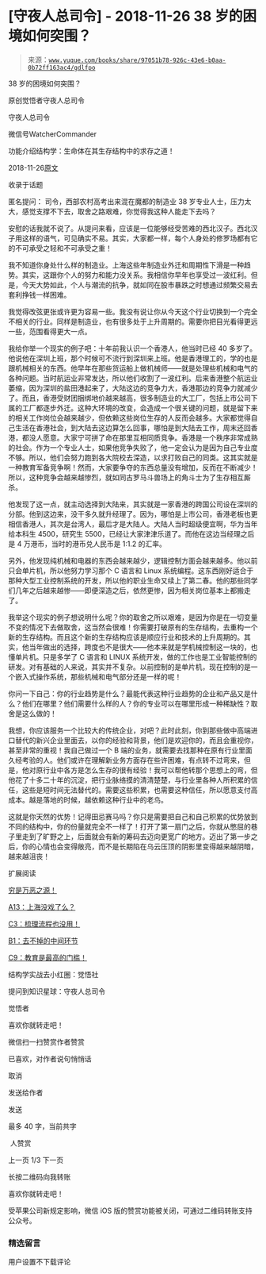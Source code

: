 # [守夜人总司令] - 2018-11-26 38 岁的困境如何突围？

> 来源：[`www.yuque.com/books/share/97051b78-926c-43e6-b0aa-0b72ff163ac4/gdlfpo`](https://www.yuque.com/books/share/97051b78-926c-43e6-b0aa-0b72ff163ac4/gdlfpo)



38 岁的困境如何突围？ 

原创觉悟者守夜人总司令 

守夜人总司令 

微信号WatcherCommander 

功能介绍结构学：生命体在其生存结构中的求存之道！ 

2018-11-26[原文](https://mp.weixin.qq.com/s?__biz=MzAxNDk1NjI2Mw==&mid=2247484074&idx=1&sn=62841c0375c7e288362583525bee7708&chksm=9b8a2122acfda834b714bb9816f1a76faa9f243f0b37f7492fa937cd78297ee880f7846a349f&scene=27#wechat_redirect&cpage=453) 

收录于话题 

匿名提问： 司令，西部农村高考出来混在魔都的制造业 38 岁专业人士，压力太大，感觉支撑不下去，取舍之路艰难，你觉得我这种人能走下去吗？ 

安慰的话我就不说了。从提问来看，应该是一位能够经受苦难的西北汉子。西北汉子用这样的语气，可见确实不易。其实，大家都一样，每个人身处的修罗场都有它的不可承受之轻和不可承受之重！ 

我不知道你身处什么样的制造业。上海这些年制造业外迁和周期性下滑是一种趋势。其实，这跟你个人的努力和能力没关系。我相信你早年也享受过一波红利。但是，今天大势如此，个人与潮流的抗争，就如同在股市暴跌之时想通过频繁交易去套利挣钱一样困难。 

我觉得改弦更张或许更为容易一些。我没有说让你从今天这个行业切换到一个完全不相关的行业。同样是制造业，也有很多处于上升周期的。需要你把目光看得更远一些，范围看得更大一点。 

我给你举一个现实的例子吧：十年前我认识一个香港人，他当时已经 40 多岁了。他说他在深圳上班，那个时候可不流行到深圳来上班。他是香港理工的，学的也是跟机械相关的东西。他早年在那些货运船上做机械师——就是处理些机械和电气的各种问题。当时航运业非常发达，所以他们收割了一波红利。后来香港整个航运业萎缩，因为深圳的盐田港起来了，大陆这边的竞争力大，香港那边的竞争力就减少了。而且，香港受财团捆绑地价越来越高，很多制造业的大工厂，包括上市公司下属的工厂都逐步外迁。这种大环境的改变，会造成一个很关键的问题，就是留下来的相关工作岗位会越来越少，但依赖这些岗位生存的人反而会越多。大家都觉得自己生活在香港社会，到大陆去这边算怎么回事，哪怕是到大陆去工作，周末还回香港，都没人愿意。大家宁可拼了命在那里互相同质竞争。香港是一个秩序非常成熟的社会。作为一个专业人士，如果他竞争失败了，他一定会认为是因为自己专业度不够。所以，他们会努力跑到各大院校去深造，以求打败自己的同类。这其实就是一种教育军备竞争啊！然而，大家要争夺的东西总量没有增加，反而在不断减少！所以，这种竞争会越来越惨烈，就如同古罗马斗兽场上的角斗士为了生存相互厮杀。 

他发现了这一点，就主动选择到大陆来，其实就是一家香港的跨国公司设在深圳的分部。他到这边来，没干多久就升经理了。因为，哪怕是上市公司，香港老板也更相信香港人，其次是台湾人，最后才是大陆人。大陆人当时超级便宜啊，华为当年给本科生 4500，研究生 5500，已经让大家津津乐道了。而他在这边当经理之后是 4 万港币，当时的港币兑人民币是 1:1.2 的汇率。 

另外，他发现纯机械和电器的东西会越来越少，逻辑控制方面会越来越多。他以前只会单片机，所以他努力学习那个 C 语言和 Linux 系统编程。这东西刚好适合于那种大型工业控制系统的开发，所以他的职业生命又续上了第二春。他的那些同学们几年之后越来越惨——即便深造之后，依然更惨，因为相关岗位基本上都搬走了。 

我举这个现实的例子想说明什么呢？你的取舍之所以艰难，是因为你是在一切变量不变的情况下去做取舍，这当然会很难！你需要打破原有的生存结构，去重构一个新的生存结构。而且这个新的生存结构应该是顺应行业和技术的上升周期的。其实，他当年做出的选择，跨度也不是很大——他本来就是学机械控制这一块的，也懂单片机。只是多学了 C 语言和 LINUX 系统开发，做的工作也是工业智能控制的研发。对有基础的人来说，其实并不复杂。以前控制的是单片机，现在控制的是一个嵌入式操作系统，那些机械和电气部分还是一样的呢！ 

你问一下自己：你的行业趋势是什么？最能代表这种行业趋势的企业和产品又是什么？他们在哪里？他们需要什么样的人？你的专业可以在哪里形成一种稀缺性？取舍是这么做的！ 

我想，你应该服务一个比较大的传统企业，对吧？此时此刻，你到那些做中高端进口替代的新兴企业里面去，以你的经验和背景，他们是欢迎你的，而且会重视你，甚至非常的重视！我自己做过一个 B 端的业务，就需要去找那种在原有行业里面久经考验的人。他们或许在理解新业务方面存在些许困难，有点转不过弯来，但是，他对原行业中各方是怎么生存的很有经验！我可以帮他转那个思想上的弯，但他花了十多二十年的沉淀，把行业脉络摸的清清楚楚，与行业里各种人所积累的信任，这些是短时间无法替代的。需要这些积累，也需要这种信任，所以愿意支付高成本。越是落地的时候，越依赖这种行业中的老鸟。 

这就是你天然的优势！记得田忌赛马吗？你只是需要把自己和自己积累的优势放到不同的结构中，你的份量就完全不一样了！打开了第一扇门之后，你就从憋屈的巷子里走到了旷野之上，后面就会有新的筹码去迈向更宽广的地方。迈出了第一步之后，你的心情也会变得敞亮，而不是长期陷在乌云压顶的阴影里变得越来越阴暗，越来越沮丧！ 

扩展阅读 

[穷是万恶之源！](http://mp.weixin.qq.com/s?__biz=MzAxNDk1NjI2Mw==&mid=2247483823&idx=1&sn=e54ebe9891b302dc0bf1815c76ccf8b7&chksm=9b8a2227acfdab31a05e273addd9159d4b8263d58d3c58bf214841c8189157519719c3427306&scene=21#wechat_redirect) 

[A13：上海没戏了么？](http://mp.weixin.qq.com/s?__biz=MzAxNDk1NjI2Mw==&mid=2247484041&idx=1&sn=7a15486344a729c93b56aa9d19273e60&chksm=9b8a2101acfda8179e15ed79e5cfd80245185e0fbe74ce7b8a0cf62e92595465769105ab80ae&scene=21#wechat_redirect) 

[C3：梳理流程也没用！](http://mp.weixin.qq.com/s?__biz=MzAxNDk1NjI2Mw==&mid=2247483989&idx=1&sn=ee70dacfd980f041379d91ae947ece44&chksm=9b8a21ddacfda8cb28bf62d6f53531e8a8ebce2de96396e50ec7e7e144fffe502ec6faee3415&scene=21#wechat_redirect) 

[B1：去不掉的中间环节](http://mp.weixin.qq.com/s?__biz=MzAxNDk1NjI2Mw==&mid=2247484061&idx=1&sn=1209c5618c7a801825c4d601715c442d&chksm=9b8a2115acfda803a021253d6a306e6c95fffb1fdfae4daedf94c8f602c7d2c9e52452759093&scene=21#wechat_redirect) 

[C9：教育是最高的门槛！](http://mp.weixin.qq.com/s?__biz=MzAxNDk1NjI2Mw==&mid=2247484066&idx=1&sn=e394d22ec0f989b141fd07650d135f0d&chksm=9b8a212aacfda83c7391343fb6def9c792717291512ef0f31934f472d9ad68416579489f571f&scene=21#wechat_redirect) 

结构学实战去小红圈：觉悟社 

提问到知识星球：守夜人总司令  



觉悟者 

喜欢你就转走吧！ 

微信扫一扫赞赏作者赞赏 

已喜欢，对作者说句悄悄话 

取消 

发送给作者 

发送 

最多 40 字，当前共字 

 人赞赏 

上一页 1/3 下一页 

长按二维码向我转账 

喜欢你就转走吧！ 

受苹果公司新规定影响，微信 iOS 版的赞赏功能被关闭，可通过二维码转账支持公众号。 

### 精选留言 

用户设置不下载评论